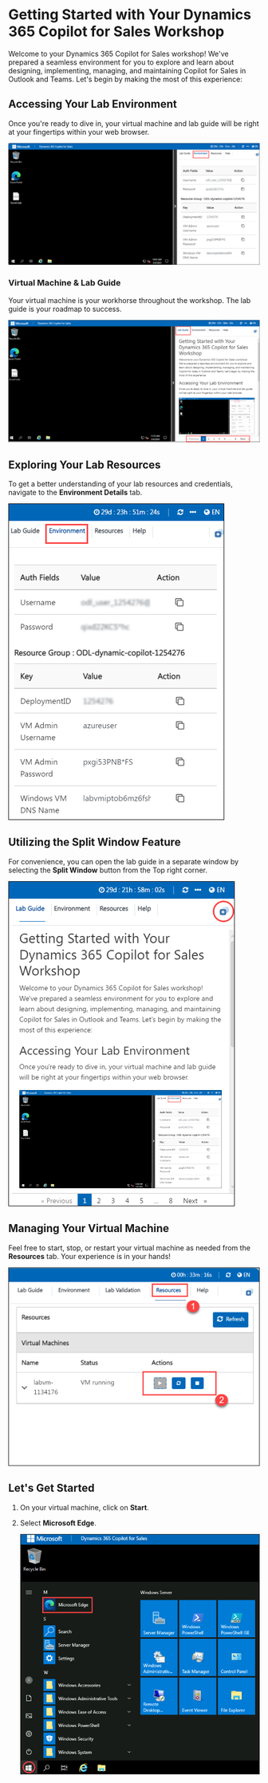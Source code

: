 # Getting Started with Your Dynamics 365 Copilot for Sales Workshop
 
Welcome to your Dynamics 365 Copilot for Sales workshop! We've prepared a seamless environment for you to explore and learn about designing, implementing, managing, and maintaining Copilot for Sales in Outlook and Teams. Let's begin by making the most of this experience:
 
## Accessing Your Lab Environment
 
Once you're ready to dive in, your virtual machine and lab guide will be right at your fingertips within your web browser.
 
   ![](../media/get-1.png) 

### Virtual Machine & Lab Guide
 
Your virtual machine is your workhorse throughout the workshop. The lab guide is your roadmap to success.

   ![](../media/get-2.png) 
 
## Exploring Your Lab Resources
 
To get a better understanding of your lab resources and credentials, navigate to the **Environment Details** tab.
 
   ![](../media/get-4.png) 
 
## Utilizing the Split Window Feature
 
For convenience, you can open the lab guide in a separate window by selecting the **Split Window** button from the Top right corner.
 
   ![](../media/get-3.png) 
 
## Managing Your Virtual Machine
 
Feel free to start, stop, or restart your virtual machine as needed from the **Resources** tab. Your experience is in your hands!
 
  ![](../media/3.png) 

## Let's Get Started

1. On your virtual machine, click on **Start**.

1. Select **Microsoft Edge**.

    ![](../media/get-5.png) 

